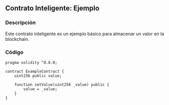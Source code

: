 ## Contrato Inteligente: Ejemplo

### Descripción
Este contrato inteligente es un ejemplo básico para almacenar un valor en la blockchain.

### Código
```solidity
pragma solidity ^0.8.0;

contract ExampleContract {
    uint256 public value;

    function setValue(uint256 _value) public {
        value = _value;
    }
}